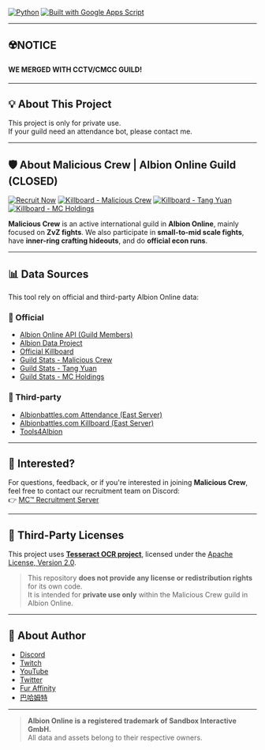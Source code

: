 [![Python](https://img.shields.io/badge/Built%20with-Python-3776AB?style=flat-square&logo=python&logoColor=ffdd54)](https://www.python.org/)
[![Built with Google Apps Script](https://img.shields.io/badge/Built%20with-Google%20Apps%20Script-4285F4?style=flat-square&logo=google&logoColor=white)](https://developers.google.com/apps-script)

---

## ☢️NOTICE
#### WE MERGED WITH CCTV/CMCC GUILD!

---

## 💡 About This Project

This project is only for private use.  
If your guild need an attendance bot, please contact me.

---

## 🛡️ About Malicious Crew | Albion Online Guild (CLOSED)

[![Recruit Now](https://img.shields.io/badge/Recruit%20Now-5865F2?logo=discord&logoColor=white&style=flat-square)](https://discord.com/invite/9dNKCMj9G5)
[![Killboard - Malicious Crew](https://img.shields.io/badge/Killboard-MC-red?style=flat-square&logo=albiononline&logoColor=white)](https://albiononline.com/en/killboard/guild/59YXPiViQdWXaARvPNyvMA)
[![Killboard - Tang Yuan](https://img.shields.io/badge/Killboard-TY-orange?style=flat-square&logo=albiononline&logoColor=white)](https://albiononline.com/en/killboard/guild/k0TF-1dGQLSBmWqusGHBHQ)
[![Killboard - MC Holdings](https://img.shields.io/badge/Killboard-MCH-yellow?style=flat-square&logo=albiononline&logoColor=white)](https://albiononline.com/en/killboard/guild/Pem3HYHsTm-2L68uAaLDVg)

**Malicious Crew** is an active international guild in **Albion Online**, mainly focused on **ZvZ fights**.
We also participate in **small-to-mid scale fights**, have **inner-ring crafting hideouts**, and do **official econ runs**.

---

## 📊 Data Sources

This tool rely on official and third-party Albion Online data:

### 🔹 Official
- [Albion Online API (Guild Members)](https://gameinfo-sgp.albiononline.com/api/gameinfo/guilds/)
- [Albion Data Project](https://www.albion-online-data.com/)
- [Official Killboard](https://albiononline.com/en/killboard)
- [Guild Stats - Malicious Crew](https://albiononline.com/en/killboard/guild/59YXPiViQdWXaARvPNyvMA)
- [Guild Stats - Tang Yuan](https://albiononline.com/en/killboard/guild/k0TF-1dGQLSBmWqusGHBHQ)
- [Guild Stats - MC Holdings](https://albiononline.com/en/killboard/guild/Pem3HYHsTm-2L68uAaLDVg)

### 🔸 Third-party
- [Albionbattles.com Attendance (East Server)](https://east.albionbattles.com/attendance)
- [Albionbattles.com Killboard (East Server)](https://east.albionbattles.com/)
- [Tools4Albion](https://www.tools4albion.com/)

---

## 🙌 Interested?

For questions, feedback, or if you're interested in joining **Malicious Crew**, feel free to contact our recruitment team on Discord:  
👉 [MC™ Recruitment Server](https://discord.com/invite/9dNKCMj9G5)

---

## 📜 Third-Party Licenses

This project uses [**Tesseract OCR project**](https://github.com/tesseract-ocr/tesseract), licensed under the [Apache License, Version 2.0](https://www.apache.org/licenses/LICENSE-2.0).

> This repository **does not provide any license or redistribution rights** for its own code.  
> It is intended for **private use only** within the Malicious Crew guild in Albion Online.

---

## 👤 About Author

- [Discord](https://discord.gg/GDMSyVt)
- [Twitch](https://bit.ly/DragonTakiTwitch)
- [YouTube](https://bit.ly/DragonTakiYTNew)
- [Twitter](https://twitter.com/MacroDragonTaki)
- [Fur Affinity](https://bit.ly/DragonTakiFA)
- [巴哈姆特](https://bit.ly/DragonTakiBaha)

---

> **Albion Online is a registered trademark of Sandbox Interactive GmbH.**  
> All data and assets belong to their respective owners.

